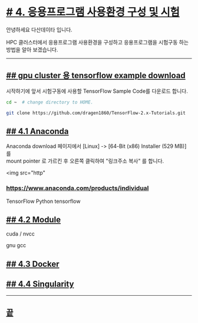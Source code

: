 [userguide]: https://github.com/dasandata/Open_HPC/tree/master/Document/User%20Guide#-%EB%AA%A9%EC%B0%A8
[ohpc]: http://openhpc.community/
[slurm]: https://slurm.schedmd.com/
[4]: https://github.com/dasandata/Open_HPC/tree/master/Document/User%20Guide/4_app_env

# [# 4.   응용프로그램 사용환경 구성 및 시험][userguide]

안녕하세요 다산데이타 입니다.

HPC 클러스터에서 응용프로그램 사용환경을 구성하고
응용프로그램을 시험구동 하는 방법을 알아 보겠습니다.

***
## [## gpu cluster 용 tensorflow example download][4]

시작하기에 앞서 시험구동에 사용할 TensorFlow Sample Code를 다운로드 합니다.

```bash
cd ~  # change directory to HOME.

git clone https://github.com/dragen1860/TensorFlow-2.x-Tutorials.git

```

## [## 4.1  Anaconda][4]

Anaconda download 페이지에서 [Linux] -> [64-Bit (x86) Installer (529 MB)] 를   
mount pointer 로 가르킨 후 오른쪽 클릭하여 "링크주소 복사" 를 합니다.

<img src="http"

### https://www.anaconda.com/products/individual

TensorFlow
Python
tensorflow


## [## 4.2  Module][4]  

cuda / nvcc

gnu gcc


## [## 4.3  Docker][4]  




## [## 4.4  Singularity][4]  




***
## [끝][userguide]
